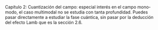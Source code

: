 Capítulo 2: Cuantización del campo: especial interés en el campo mono-modo, el caso multimodal no se estudia con tanta profundidad. Puedes pasar directamente a estudiar la fase cuántica, sin pasar por la deducción del efecto Lamb que es la sección 2.6.